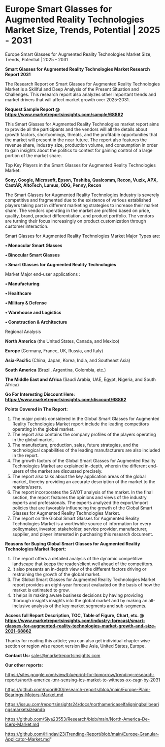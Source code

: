 # Europe Smart Glasses for Augmented Reality Technologies Market Size, Trends, Potential | 2025 - 2031
 Europe Smart Glasses for Augmented Reality Technologies Market Size, Trends, Potential | 2025 - 2031

<strong>Smart Glasses for Augmented Reality Technologies Market Research Report 2031</strong>

The Research Report on Smart Glasses for Augmented Reality Technologies Market is a Skillful and Deep Analysis of the Present Situation and Challenges. This research report also analyzes other important trends and market drivers that will affect market growth over 2025-2031.

<strong>Request Sample Report @ <a href=https://www.marketreportsinsights.com/sample/68862>https://www.marketreportsinsights.com/sample/68862</a></strong>

This Smart Glasses for Augmented Reality Technologies market report aims to provide all the participants and the vendors will all the details about growth factors, shortcomings, threats, and the profitable opportunities that the market will present in the near future. The report also features the revenue share, industry size, production volume, and consumption in order to gain insights about the politics to contest for gaining control of a large portion of the market share.

Top Key Players in the Smart Glasses for Augmented Reality Technologies Market:

<strong>Sony, Google, Microsoft, Epson, Toshiba, Qualcomm, Recon, Vuzix, APX, CastAR, AltoTech, Lumus, ODG, Penny, Recon</strong>

The Smart Glasses for Augmented Reality Technologies Industry is severely competitive and fragmented due to the existence of various established players taking part in different marketing strategies to increase their market share. The vendors operating in the market are profiled based on price, quality, brand, product differentiation, and product portfolio. The vendors are turning their focus increasingly on product customization through customer interaction.

Smart Glasses for Augmented Reality Technologies Market Major Types are:

<strong>• Monocular Smart Glasses

• Binocular Smart Glasses

• Smart Glasses for Augmented Reality Technologies</strong>

Market Major end-user applications :

<strong>• Manufacturing

• Healthcare

• Military & Defense

• Warehouse and Logistics

• Construction & Architecture</strong>

Regional Analysis

</u><strong><b>North America</b></strong> (the United States, Canada, and Mexico)

<strong><b>Europe </b></strong>(Germany, France, UK, Russia, and Italy)

<strong><b>Asia-Pacific</b></strong> (China, Japan, Korea, India, and Southeast Asia)

<strong><b>South America</b></strong> (Brazil, Argentina, Colombia, etc.)

<strong><b>The Middle East and Africa</b></strong> (Saudi Arabia, UAE, Egypt, Nigeria, and South Africa)

<strong>Go For Interesting Discount Here: <a href=https://www.marketreportsinsights.com/discount/68862>https://www.marketreportsinsights.com/discount/68862</a></strong>

<strong>Points Covered in The Report:</strong>
<ol>
  <li>The major points considered in the Global Smart Glasses for Augmented Reality Technologies Market report include the leading competitors operating in the global market.</li>
  <li>The report also contains the company profiles of the players operating in the global market.</li>
  <li>The manufacture, production, sales, future strategies, and the technological capabilities of the leading manufacturers are also included in the report.</li>
  <li>The growth factors of the Global Smart Glasses for Augmented Reality Technologies Market are explained in-depth, wherein the different end-users of the market are discussed precisely.</li>
  <li>The report also talks about the key application areas of the global market, thereby providing an accurate description of the market to the readers/users.</li>
  <li>The report incorporates the SWOT analysis of the market. In the final section, the report features the opinions and views of the industry experts and professionals. The experts analyzed the export/import policies that are favorably influencing the growth of the Global Smart Glasses for Augmented Reality Technologies Market.</li>
  <li>The report on the Global Smart Glasses for Augmented Reality Technologies Market is a worthwhile source of information for every policymaker, investor, stakeholder, service provider, manufacturer, supplier, and player interested in purchasing this research document.</li>
</ol>
<strong>Reasons for Buying Global Smart Glasses for Augmented Reality Technologies Market Report:</strong>

<ol>
  <li>The report offers a detailed analysis of the dynamic competitive landscape that keeps the reader/client well ahead of the competitors.</li>
  <li>It also presents an in-depth view of the different factors driving or restraining the growth of the global market.</li>
  <li>The Global Smart Glasses for Augmented Reality Technologies Market report provides an eight-year forecast evaluated on the basis of how the market is estimated to grow.</li>
  <li>It helps in making aware business decisions by having providing thorough insights insights into the global market and by making an all-inclusive analysis of the key market segments and sub-segments.</li>
</ol>
<strong>Access full Report Description, TOC, Table of Figure, Chart, etc. @ <a href=https://www.marketreportsinsights.com/industry-forecast/smart-glasses-for-augmented-reality-technologies-market-growth-and-size-2021-68862>https://www.marketreportsinsights.com/industry-forecast/smart-glasses-for-augmented-reality-technologies-market-growth-and-size-2021-68862</a></strong>


Thanks for reading this article; you can also get individual chapter wise section or region wise report version like Asia, United States, Europe.

<strong>Contact Us:</strong>
sales@marketreportsinsights.com

<strong>Our other reports:</strong>

<a href=https://sites.google.com/view/blueprint-for-tomorrow/trending-research-reports/north-america-tmr-sensing-ics-market-to-witness-xx-cagr-by-2031>https://sites.google.com/view/blueprint-for-tomorrow/trending-research-reports/north-america-tmr-sensing-ics-market-to-witness-xx-cagr-by-2031</a>

<a href=https://github.com/noori900/research-reports/blob/main/Europe-Plain-Bearings-Motors-Market.md>https://github.com/noori900/research-reports/blob/main/Europe-Plain-Bearings-Motors-Market.md</a>

<a href=https://issuu.com/reportsinsights24/docs/northamericaselfaligningballbearingsmarketsizeando>https://issuu.com/reportsinsights24/docs/northamericaselfaligningballbearingsmarketsizeando</a>

<a href=https://github.com/Siya23553/Research/blob/main/North-America-De-Icers-Market.md>https://github.com/Siya23553/Research/blob/main/North-America-De-Icers-Market.md</a>

<a href=https://github.com/Hindavi23/Trending-Report/blob/main/Europe-Granular-Applicator-Market.md>https://github.com/Hindavi23/Trending-Report/blob/main/Europe-Granular-Applicator-Market.md</a>"
